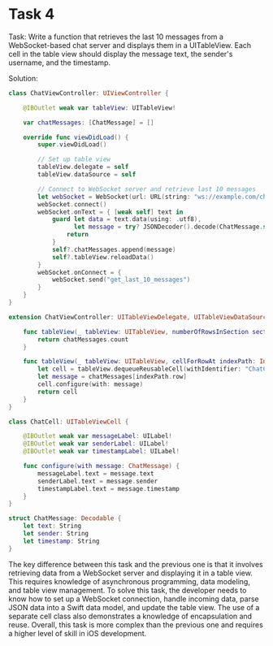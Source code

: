 # Task 4

Task: Write a function that retrieves the last 10 messages from a
WebSocket-based chat server and displays them in a UITableView. Each cell in the
table view should display the message text, the sender's username, and the
timestamp.

Solution:

```swift
class ChatViewController: UIViewController {

    @IBOutlet weak var tableView: UITableView!

    var chatMessages: [ChatMessage] = []

    override func viewDidLoad() {
        super.viewDidLoad()

        // Set up table view
        tableView.delegate = self
        tableView.dataSource = self

        // Connect to WebSocket server and retrieve last 10 messages
        let webSocket = WebSocket(url: URL(string: "ws://example.com/chat")!)
        webSocket.connect()
        webSocket.onText = { [weak self] text in
            guard let data = text.data(using: .utf8),
                  let message = try? JSONDecoder().decode(ChatMessage.self, from: data) else {
                return
            }
            self?.chatMessages.append(message)
            self?.tableView.reloadData()
        }
        webSocket.onConnect = {
            webSocket.send("get_last_10_messages")
        }
    }
}

extension ChatViewController: UITableViewDelegate, UITableViewDataSource {

    func tableView(_ tableView: UITableView, numberOfRowsInSection section: Int) -> Int {
        return chatMessages.count
    }

    func tableView(_ tableView: UITableView, cellForRowAt indexPath: IndexPath) -> UITableViewCell {
        let cell = tableView.dequeueReusableCell(withIdentifier: "ChatCell", for: indexPath) as! ChatCell
        let message = chatMessages[indexPath.row]
        cell.configure(with: message)
        return cell
    }
}

class ChatCell: UITableViewCell {

    @IBOutlet weak var messageLabel: UILabel!
    @IBOutlet weak var senderLabel: UILabel!
    @IBOutlet weak var timestampLabel: UILabel!

    func configure(with message: ChatMessage) {
        messageLabel.text = message.text
        senderLabel.text = message.sender
        timestampLabel.text = message.timestamp
    }
}

struct ChatMessage: Decodable {
    let text: String
    let sender: String
    let timestamp: String
}
```

The key difference between this task and the previous one is that it involves
retrieving data from a WebSocket server and displaying it in a table view. This
requires knowledge of asynchronous programming, data modeling, and table view
management. To solve this task, the developer needs to know how to set up a
WebSocket connection, handle incoming data, parse JSON data into a Swift data
model, and update the table view. The use of a separate cell class also
demonstrates a knowledge of encapsulation and reuse. Overall, this task is more
complex than the previous one and requires a higher level of skill in iOS
development.
